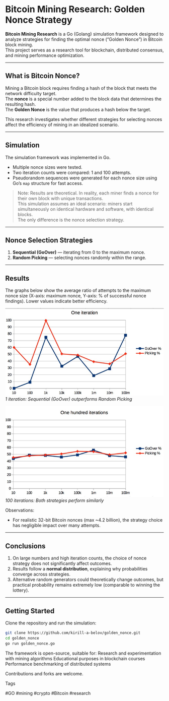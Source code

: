 # Bitcoin Mining Research: Golden Nonce Strategy

**Bitcoin Mining Research** is a Go (Golang) simulation framework designed to analyze strategies for finding the optimal nonce (“Golden Nonce”) in Bitcoin block mining.  
This project serves as a research tool for blockchain, distributed consensus, and mining performance optimization.

---

## What is Bitcoin Nonce?

Mining a Bitcoin block requires finding a hash of the block that meets the network difficulty target.  
The **nonce** is a special number added to the block data that determines the resulting hash.  
The **Golden Nonce** is the value that produces a hash below the target.

This research investigates whether different strategies for selecting nonces affect the efficiency of mining in an idealized scenario.

---

## Simulation

The simulation framework was implemented in Go.
- Multiple nonce sizes were tested.
- Two iteration counts were compared: 1 and 100 attempts.
- Pseudorandom sequences were generated for each nonce size using Go’s `map` structure for fast access.

> Note: Results are theoretical. In reality, each miner finds a nonce for their own block with unique transactions.  
> This simulation assumes an ideal scenario: miners start simultaneously on identical hardware and software, with identical blocks.  
> The only difference is the nonce selection strategy.

---

## Nonce Selection Strategies

1. **Sequential (GoOver)** — iterating from 0 to the maximum nonce.
2. **Random Picking** — selecting nonces randomly within the range.

---

## Results

The graphs below show the average ratio of attempts to the maximum nonce size (X-axis: maximum nonce, Y-axis: % of successful nonce findings). Lower values indicate better efficiency.

![1 Iteration Graph](https://github.com/kirill-a-belov/golden_nonce/blob/master/1itr.jpeg)  
*1 iteration: Sequential (GoOver) outperforms Random Picking*

![100 Iterations Graph](https://github.com/kirill-a-belov/golden_nonce/blob/master/100itr.jpeg)  
*100 iterations: Both strategies perform similarly*

Observations:
- For realistic 32-bit Bitcoin nonces (max ~4.2 billion), the strategy choice has negligible impact over many attempts.

---

## Conclusions

1. On large numbers and high iteration counts, the choice of nonce strategy does not significantly affect outcomes.
2. Results follow a **normal distribution**, explaining why probabilities converge across strategies.
3. Alternative random generators could theoretically change outcomes, but practical probability remains extremely low (comparable to winning the lottery).

---

## Getting Started

Clone the repository and run the simulation:

```bash
git clone https://github.com/kirill-a-belov/golden_nonce.git
cd golden_nonce
go run golden_nonce.go
```

The framework is open-source, suitable for:
Research and experimentation with mining algorithms
Educational purposes in blockchain courses
Performance benchmarking of distributed systems

Contributions and forks are welcome.

Tags

#GO #mining #crypto #Bitcoin #research

